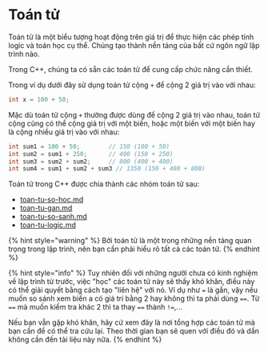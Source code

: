 # Toán tử

Toán tử là một biểu tượng hoạt động trên giá trị để thực hiện các phép tính logic và toán học cụ thể. Chúng tạo thành nền tảng của bất cứ ngôn ngữ lập trình nào.&#x20;

Trong C++, chúng ta có sẵn các toán tử để cung cấp chức năng cần thiết.

Trong ví dụ dưới đây sử dụng toán tử cộng `+` để cộng 2 giá trị vào với nhau:

```cpp
int x = 100 + 50; 
```

Mặc dù toán tử cộng `+` thường được dùng để cộng 2 giá trị vào nhau, toán tử cộng cũng có thể cộng giá trị với một biến, hoặc một biến với một biến hay là cộng nhiều giá trị vào với nhau:&#x20;

```cpp
int sum1 = 100 + 50;        // 150 (100 + 50)
int sum2 = sum1 + 250;      // 400 (150 + 250)
int sum3 = sum2 + sum2;     // 800 (400 + 400) 
int sum4 = sum1 + sum2 + sum3 // 1350 (150 + 400 + 800)
```

Toán tử trong C++ được chia thành các nhóm toán tử sau:&#x20;

* [toan-tu-so-hoc.md](toan-tu-so-hoc.md "mention")
* [toan-tu-gan.md](toan-tu-gan.md "mention")
* [toan-tu-so-sanh.md](toan-tu-so-sanh.md "mention")
* [toan-tu-logic.md](toan-tu-logic.md "mention")

{% hint style="warning" %}
Bởi toán tử là một trong những nền tảng quan trọng trong lập trình, nên bạn cần phải hiểu rõ tất cả các toán tử.&#x20;
{% endhint %}

{% hint style="info" %}
Tuy nhiên đối với những người chưa có kinh nghiệm về lập trình từ trước, việc "học" các toán tử này sẽ thấy khó khăn, điều này có thể giải quyết bằng cách tạo "liên hệ" với nó. Ví dụ như `=` là gắn, vậy nếu muốn so sánh xem biến a có giá trí bằng 2 hay không thì ta phải dùng `==`. Từ `==` mà muốn kiểm tra khác 2 thì ta thay `==` thành `!=`,... &#x20;

Nếu bạn vẫn gặp khó khăn, hãy cứ xem đây là nơi tổng hợp các toán tử mà bạn cần để có thể tra cứu lại. Theo thời gian bạn sẽ quen với điều đó và dần không cần đến tài liệu này nữa.
{% endhint %}
